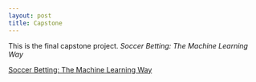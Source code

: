 ```yaml
---
layout: post
title: Capstone
---
```


This is the final capstone project. 
*Soccer Betting: The Machine Learning Way*


[Soccer Betting: The Machine Learning Way](https://tkjyeung.github.io/images/capstone/Soccer_article.pdf)